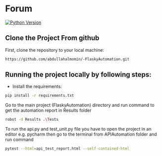 # Forum

[![Python Version](https://img.shields.io/badge/python-3.9-brightgreen.svg)](https://python.org)



## Clone the Project From github

First, clone the repository to your local machine:

```bash
https://github.com/abdullahalmomin/-FlaskyAutomation.git
```


## Running the project locally by following steps:

* Install the requirements:

```bash
pip install -r requirements.txt
```

Go to the main project (FlaskyAutomation) directory and run command to get the automation report in Results folder
```bash
robot -d Results .\Tests
```

To run the api.py  and test_unit.py file you have to open the
project in an editor e.g. pycharm then go to the terminal from APIAutomation folder
and run command
```bash
pytest --html=api_test_report.html --self-contained-html
```